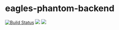 # eagles-phantom-backend
[![Build Status](https://travis-ci.com/atlp-rwanda/eagles-phantom-backend.svg?branch=ch-set-testing-1oYL5X1g)](https://travis-ci.com/atlp-rwanda/eagles-phantom-backend)
<a href="https://codeclimate.com/github/atlp-rwanda/eagles-phantom-backend/maintainability"><img src="https://api.codeclimate.com/v1/badges/3e75b6bbdd43289b59ec/maintainability" /></a>
<a href="https://codeclimate.com/github/atlp-rwanda/eagles-phantom-backend/test_coverage"><img src="https://api.codeclimate.com/v1/badges/3e75b6bbdd43289b59ec/test_coverage" /></a>
